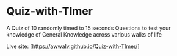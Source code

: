 # Quiz-with-TImer
A Quiz of 10 randomly timed to 15 seconds Questions to test your knowledge of General Knowledge across various walks of life

Live site: [https://awwalv.github.io/Quiz-with-TImer/]

